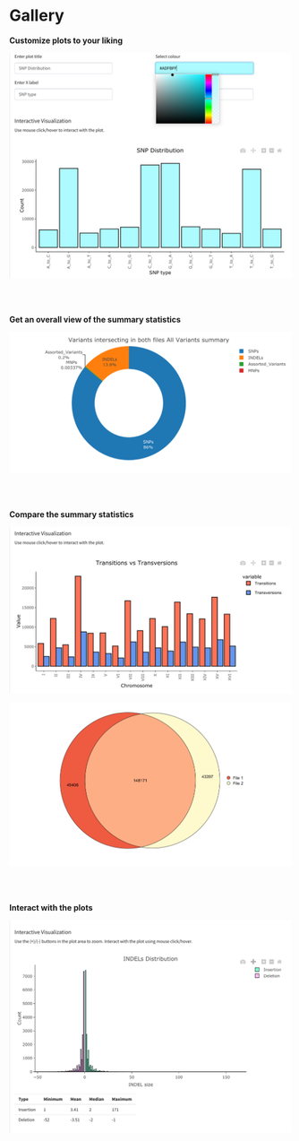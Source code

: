 # Gallery

**Customize plots to your liking**

![Customize_your_plot](img/colour_change_plot.png)

<br>
<br>

**Get an overall view of the summary statistics**

![Overall_summary](img/donut_plot.png)


<br>
<br>

**Compare the summary statistics**

![Compare_statistics](img/summary_comparison_plot.png)

![venn_diagram](img/venn_diagram.png)

<br>
<br>

**Interact with the plots**

![plot_interaction](img/indel_size_plot.png)

<br>
<br>